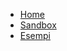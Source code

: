 <ul class="nav navbar-nav">
    <li>
      <a href="index.html">Home</a>
    </li>
    <li>
      <a href="http://hl7.it/build/it-base">Sandbox</a>
    </li>
    <li>
      <a href="examples.html">Esempi</a>
    </li>
</ul>
